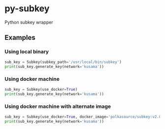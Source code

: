 # py-subkey
Python subkey wrapper

## Examples

### Using local binary
```python
sub_key = Subkey(subkey_path='/usr/local/bin/subkey')
print(sub_key.generate_key(network='kusama'))
```

### Using docker machine
```python
sub_key = Subkey(use_docker=True)
print(sub_key.generate_key(network='kusama'))
```

### Using docker machine with alternate image
```python
sub_key = Subkey(use_docker=True, docker_image='polkasource/subkey:v2.0.0-alpha.3')
print(sub_key.generate_key(network='kusama'))
```

